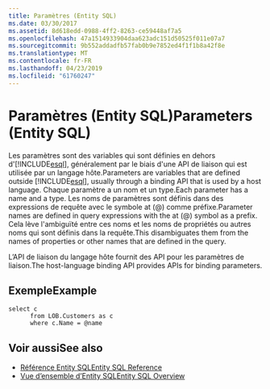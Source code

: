 ```yaml
---
title: Paramètres (Entity SQL)
ms.date: 03/30/2017
ms.assetid: 8d618edd-0988-4ff2-8263-ce59448af7a5
ms.openlocfilehash: 47a1514933904daa623adc151d50525f011e07a7
ms.sourcegitcommit: 9b552addadfb57fab0b9e7852ed4f1f1b8a42f8e
ms.translationtype: MT
ms.contentlocale: fr-FR
ms.lasthandoff: 04/23/2019
ms.locfileid: "61760247"
---
```

# <a name="parameters-entity-sql"></a><span data-ttu-id="88e67-102">Paramètres (Entity SQL)</span><span class="sxs-lookup"><span data-stu-id="88e67-102">Parameters (Entity SQL)</span></span>
<span data-ttu-id="88e67-103">Les paramètres sont des variables qui sont définies en dehors d'[!INCLUDE[esql](../../../../../../includes/esql-md.md)], généralement par le biais d'une API de liaison qui est utilisée par un langage hôte.</span><span class="sxs-lookup"><span data-stu-id="88e67-103">Parameters are variables that are defined outside [!INCLUDE[esql](../../../../../../includes/esql-md.md)], usually through a binding API that is used by a host language.</span></span> <span data-ttu-id="88e67-104">Chaque paramètre a un nom et un type.</span><span class="sxs-lookup"><span data-stu-id="88e67-104">Each parameter has a name and a type.</span></span> <span data-ttu-id="88e67-105">Les noms de paramètres sont définis dans des expressions de requête avec le symbole at (@) comme préfixe.</span><span class="sxs-lookup"><span data-stu-id="88e67-105">Parameter names are defined in query expressions with the at (@) symbol as a prefix.</span></span> <span data-ttu-id="88e67-106">Cela lève l'ambiguïté entre ces noms et les noms de propriétés ou autres noms qui sont définis dans la requête.</span><span class="sxs-lookup"><span data-stu-id="88e67-106">This disambiguates them from the names of properties or other names that are defined in the query.</span></span>  
  
 <span data-ttu-id="88e67-107">L’API de liaison du langage hôte fournit des API pour les paramètres de liaison.</span><span class="sxs-lookup"><span data-stu-id="88e67-107">The host-language binding API provides APIs for binding parameters.</span></span>  
  
## <a name="example"></a><span data-ttu-id="88e67-108">Exemple</span><span class="sxs-lookup"><span data-stu-id="88e67-108">Example</span></span>  
  
```  
select c   
      from LOB.Customers as c   
      where c.Name = @name  
```  
  
## <a name="see-also"></a><span data-ttu-id="88e67-109">Voir aussi</span><span class="sxs-lookup"><span data-stu-id="88e67-109">See also</span></span>

- [<span data-ttu-id="88e67-110">Référence Entity SQL</span><span class="sxs-lookup"><span data-stu-id="88e67-110">Entity SQL Reference</span></span>](../../../../../../docs/framework/data/adonet/ef/language-reference/entity-sql-reference.md)
- [<span data-ttu-id="88e67-111">Vue d’ensemble d’Entity SQL</span><span class="sxs-lookup"><span data-stu-id="88e67-111">Entity SQL Overview</span></span>](../../../../../../docs/framework/data/adonet/ef/language-reference/entity-sql-overview.md)
